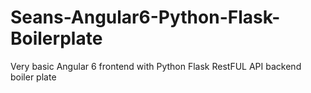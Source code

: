 # Seans-Angular6-Python-Flask-Boilerplate
Very basic Angular 6 frontend with Python Flask RestFUL API backend boiler plate
